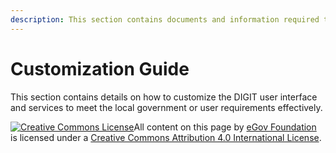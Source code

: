 ```yaml
---
description: This section contains documents and information required to customize DIGIT
---
```


# Customization Guide

This section contains details on how to customize the DIGIT user interface and services to meet the local government or user requirements effectively.

[![Creative Commons License](https://i.creativecommons.org/l/by/4.0/80x15.png)​](http://creativecommons.org/licenses/by/4.0/)All content on this page by [eGov Foundation](https://egov.org.in/) is licensed under a [Creative Commons Attribution 4.0 International License](http://creativecommons.org/licenses/by/4.0/).

